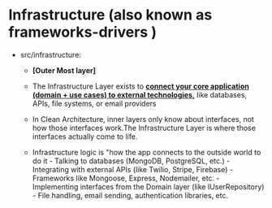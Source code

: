 # Infrastructure (also known as frameworks-drivers )

* src/infrastructure:
    - **[Outer Most layer]**
    - The Infrastructure Layer exists to **<u>connect your core application (domain + use cases) to external technologies,</u>** like databases, APIs, file systems, or email providers

    - In Clean Architecture, inner layers only know about interfaces, not how those interfaces work.The Infrastructure Layer is where those interfaces actually come to life.

    - Infrastructure logic is "how the app connects to the outside world to do it
            - Talking to databases (MongoDB, PostgreSQL, etc.)
            - Integrating with external APIs (like Twilio, Stripe, Firebase)
            - Frameworks like Mongoose, Express, Nodemailer, etc.
            - Implementing interfaces from the Domain layer (like IUserRepository)
            - File handling, email sending, authentication libraries, etc.

